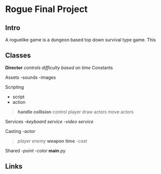 # Rogue Final Project

## Intro

A roguelike game is a dungeon based top down survival type game.  This

## Classes

**Director** *controls difficulty based on time*
Constants

Assets
-sounds
-images

Scripting
- script
- action

>**handle collision**
>control player
>draw actors
>move actors

Services
-*keyboard service*
-*video service*

Casting
-*actor*
>*player*
>*enemy*
>**weapon**
>**time**
-*cast*

Shared
-*point*
-*color*
__main__.py

## Links
